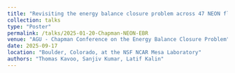 ```yaml
---
title: "Revisiting the energy balance closure problem across 47 NEON flux tower sites"
collection: talks
type: "Poster"
permalink: /talks/2025-01-20-Chapman-NEON-EBR
venue: "AGU - Chapman Conference on the Energy Balance Closure Problem"
date: 2025-09-17
location: "Boulder, Colorado, at the NSF NCAR Mesa Laboratory"
authors: "Thomas Kavoo, Sanjiv Kumar, Latif Kalin"
---
```

